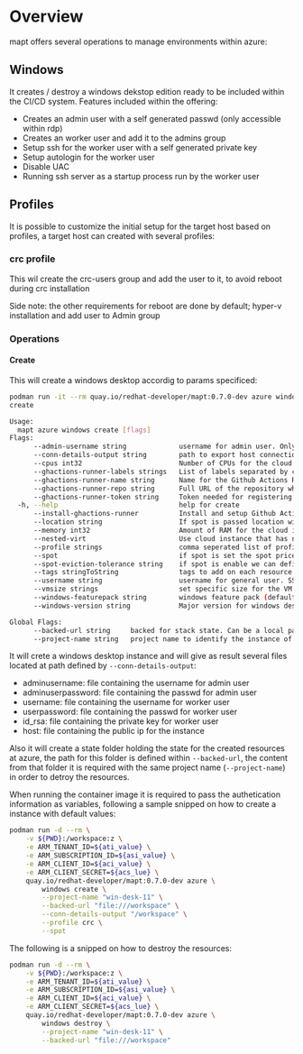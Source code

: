 # Overview

mapt offers several operations to manage environments within azure:

## Windows

It creates / destroy a windows dekstop edition ready to be included within the CI/CD system. Features included within the offering:

* Creates an admin user with a self generated passwd (only accessible within rdp)
* Creates an worker user and add it to the admins group
* Setup ssh for the worker user with a self generated private key
* Setup autologin for the worker user  
* Disable UAC  
* Running ssh server as a startup process run by the worker user

## Profiles

It is possible to customize the initial setup for the target host based on profiles, a target host can created with several profiles:

### crc profile

This wil create the crc-users group and add the user to it, to avoid reboot during crc installation 

Side note: the other requirements for reboot are done by default; hyper-v installation and add user to Admin group

### Operations

#### Create

This will create a windows desktop accordig to params specificed:

```bash
podman run -it --rm quay.io/redhat-developer/mapt:0.7.0-dev azure windows create -h
create

Usage:
  mapt azure windows create [flags]
Flags:
      --admin-username string             username for admin user. Only rdp accessible within generated password (default "rhqpadmin")
      --conn-details-output string        path to export host connection information (host, username and privateKey)
      --cpus int32                        Number of CPUs for the cloud instance (default 8)
      --ghactions-runner-labels strings   List of labels separated by comma to be added to the self-hosted runner
      --ghactions-runner-name string      Name for the Github Actions Runner
      --ghactions-runner-repo string      Full URL of the repository where the Github Actions Runner should be registered
      --ghactions-runner-token string     Token needed for registering the Github Actions Runner token
  -h, --help                              help for create
      --install-ghactions-runner          Install and setup Github Actions runner in the instance
      --location string                   If spot is passed location will be calculated based on spot results. Otherwise localtion will be used to create resources. (default "West US")
      --memory int32                      Amount of RAM for the cloud instance in GiB (default 64)
      --nested-virt                       Use cloud instance that has nested virtualization support
      --profile strings                   comma seperated list of profiles to apply on the target machine. Profiles available: crc
      --spot                              if spot is set the spot prices across all regions will be cheked and machine will be started on best spot option (price / eviction)
      --spot-eviction-tolerance string    if spot is enable we can define the minimum tolerance level of eviction. Allowed value are: lowest, low, medium, high or highest (default "lowest")
      --tags stringToString               tags to add on each resource (--tags name1=value1,name2=value2) (default [])
      --username string                   username for general user. SSH accessible + rdp with generated password (default "rhqp")
      --vmsize strings                    set specific size for the VM and ignore any CPUs, Memory and Arch parameters set. Type requires to allow nested virtualization
      --windows-featurepack string        windows feature pack (default "23h2-pro")
      --windows-version string            Major version for windows desktop 10 or 11 (default "11")

Global Flags:
      --backed-url string     backed for stack state. Can be a local path with format file:///path/subpath or s3 s3://existing-bucket
      --project-name string   project name to identify the instance of the stack
```

It will crete a windows desktop instance and will give as result several files located at path defined by `--conn-details-output`:

* adminusername: file containing the username for admin user
* adminuserpassword: file containing the passwd for admin user
* username: file containing the username for worker user
* userpassword: file containing the passwd for worker user
* id_rsa: file containing the private key for worker user
* host: file containing the public ip for the instance  

Also it will create a state folder holding the state for the created resources at azure, the path for this folder is defined within `--backed-url`, the content from that folder it is required with the same project name (`--project-name`) in order to detroy the resources.

When running the container image it is required to pass the authetication information as variables, following a sample snipped on how to create
a instance with default values:

```bash
podman run -d --rm \
    -v ${PWD}:/workspace:z \
    -e ARM_TENANT_ID=${ati_value} \
    -e ARM_SUBSCRIPTION_ID=${asi_value} \
    -e ARM_CLIENT_ID=${aci_value} \
    -e ARM_CLIENT_SECRET=${acs_lue} \
    quay.io/redhat-developer/mapt:0.7.0-dev azure \
        windows create \
        --project-name "win-desk-11" \
        --backed-url "file:///workspace" \
        --conn-details-output "/workspace" \
        --profile crc \
        --spot
```

The following is a snipped on how to destroy the resources:

```bash
podman run -d --rm \
    -v ${PWD}:/workspace:z \
    -e ARM_TENANT_ID=${ati_value} \
    -e ARM_SUBSCRIPTION_ID=${asi_value} \
    -e ARM_CLIENT_ID=${aci_value} \
    -e ARM_CLIENT_SECRET=${acs_lue} \
    quay.io/redhat-developer/mapt:0.7.0-dev azure \
        windows destroy \
        --project-name "win-desk-11" \
        --backed-url "file:///workspace"
```
